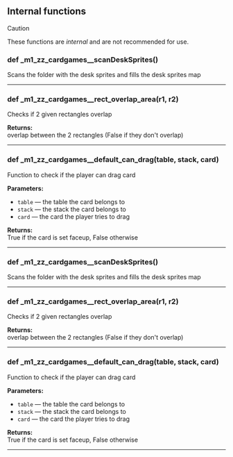 ## Internal functions

> [!CAUTION]
> These functions are *internal* and are not recommended for use.

### def _m1_zz_cardgames__scanDeskSprites()

Scans the folder with the desk sprites and fills the desk sprites map

---

### def _m1_zz_cardgames__rect_overlap_area(r1, r2)

Checks if 2 given rectangles overlap

**Returns:**<br>
overlap between the 2 rectangles (False if they don't overlap)

---

### def _m1_zz_cardgames__default_can_drag(table, stack, card)

Function to check if the player can drag card

**Parameters:**
- `table` &mdash; the table the card belongs to
- `stack` &mdash; the stack the card belongs to
- `card` &mdash; the card the player tries to drag


**Returns:**<br>
True if the card is set faceup, False otherwise

---

### def _m1_zz_cardgames__scanDeskSprites()

Scans the folder with the desk sprites and fills the desk sprites map

---

### def _m1_zz_cardgames__rect_overlap_area(r1, r2)

Checks if 2 given rectangles overlap

**Returns:**<br>
overlap between the 2 rectangles (False if they don't overlap)

---

### def _m1_zz_cardgames__default_can_drag(table, stack, card)

Function to check if the player can drag card

**Parameters:**
- `table` &mdash; the table the card belongs to
- `stack` &mdash; the stack the card belongs to
- `card` &mdash; the card the player tries to drag


**Returns:**<br>
True if the card is set faceup, False otherwise

---

